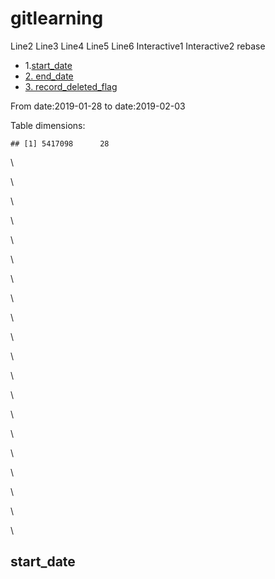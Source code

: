 gitlearning
===========
Line2
Line3
Line4
Line5
Line6
Interactive1
Interactive2
rebase

-   1.[start_date](#start_date)
-   [2. end_date](#end_date)
-   [3. record_deleted_flag](#record_deleted_flag)


From date:2019-01-28 to date:2019-02-03

Table dimensions:

    ## [1] 5417098      28
    


\

\

\

\

\

\

\

\

\

\

\

\

\

\

\

\

\

\

\

\



start_date
-----------
